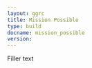 ```yaml
---
layout: ggrc
title: Mission Possible
type: build
docname: mission_possible
version:
---
```


Filler text